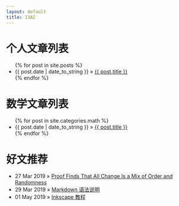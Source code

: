```yaml
---
layout: default
title: 13AI
---
```


<div id="home">
  <h1>个人文章列表</h1>
  <ul class="posts">
    {% for post in site.posts %}
      <li><span>{{ post.date | date_to_string }}</span> &raquo; <a href="{{ post.url }}">{{ post.title }}</a></li>
    {% endfor %}
  </ul>
  
  <h1>数学文章列表</h1>
  <ul class="posts">
    {% for post in site.categories.math %}
      <li><span>{{ post.date | date_to_string }}</span> &raquo; <a href="{{ post.url }}">{{ post.title }}</a></li>
    {% endfor %}
  </ul>

  <h1>好文推荐</h1>
  <ul class="posts">
    <li><span>27 Mar 2019</span> &raquo; <a href="https://www.quantamagazine.org/math-proof-finds-all-change-is-mix-of-order-and-randomness-20190327/">Proof Finds That All Change Is a Mix of Order and Randomness</a></li>
    <li><span>29 Mar 2019</span> &raquo; <a href="http://www.markdown.cn/"> Markdown 语法说明</a></li> 
    <li><span>01 May 2019</span> &raquo; <a href="https://inkscape.org/zh/learn/tutorials/"> Inkscape 教程</a></li> 
  
  </ul>

</div>
